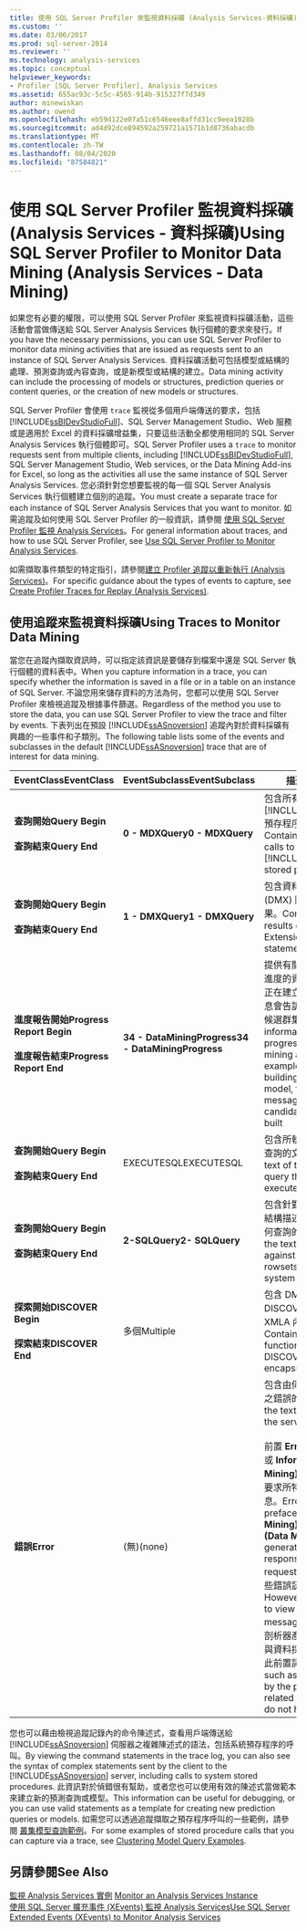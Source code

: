 ```yaml
---
title: 使用 SQL Server Profiler 來監視資料採礦 (Analysis Services-資料採礦) |Microsoft Docs
ms.custom: ''
ms.date: 03/06/2017
ms.prod: sql-server-2014
ms.reviewer: ''
ms.technology: analysis-services
ms.topic: conceptual
helpviewer_keywords:
- Profiler [SQL Server Profiler], Analysis Services
ms.assetid: 655ac93c-5c5c-4565-914b-915327f7d349
author: minewiskan
ms.author: owend
ms.openlocfilehash: eb59d122e07a51c6546eee8affd31cc9eea1028b
ms.sourcegitcommit: ad4d92dce894592a259721a1571b1d8736abacdb
ms.translationtype: MT
ms.contentlocale: zh-TW
ms.lasthandoff: 08/04/2020
ms.locfileid: "87584821"
---
```

# <a name="using-sql-server-profiler-to-monitor-data-mining-analysis-services---data-mining"></a><span data-ttu-id="d7deb-102">使用 SQL Server Profiler 監視資料採礦 (Analysis Services - 資料採礦)</span><span class="sxs-lookup"><span data-stu-id="d7deb-102">Using SQL Server Profiler to Monitor Data Mining (Analysis Services - Data Mining)</span></span>
  <span data-ttu-id="d7deb-103">如果您有必要的權限，可以使用 SQL Server Profiler 來監視資料採礦活動，這些活動會當做傳送給 SQL Server Analysis Services 執行個體的要求來發行。</span><span class="sxs-lookup"><span data-stu-id="d7deb-103">If you have the necessary permissions, you can use SQL Server Profiler to monitor data mining activities that are issued as requests sent to an instance of SQL Server Analysis Services.</span></span> <span data-ttu-id="d7deb-104">資料採礦活動可包括模型或結構的處理、預測查詢或內容查詢，或是新模型或結構的建立。</span><span class="sxs-lookup"><span data-stu-id="d7deb-104">Data mining activity can include the processing of models or structures, prediction queries or content queries, or the creation of new models or structures.</span></span>  
  
 <span data-ttu-id="d7deb-105">SQL Server Profiler 會使用 `trace` 監視從多個用戶端傳送的要求，包括 [!INCLUDE[ssBIDevStudioFull](../../includes/ssbidevstudiofull-md.md)]、SQL Server Management Studio、Web 服務或是適用於 Excel 的資料採礦增益集，只要這些活動全都使用相同的 SQL Server Analysis Services 執行個體即可。</span><span class="sxs-lookup"><span data-stu-id="d7deb-105">SQL Server Profiler uses a `trace` to monitor requests sent from multiple clients, including [!INCLUDE[ssBIDevStudioFull](../../includes/ssbidevstudiofull-md.md)], SQL Server Management Studio, Web services, or the Data Mining Add-ins for Excel, so long as the activities all use the same instance of SQL Server Analysis Services.</span></span> <span data-ttu-id="d7deb-106">您必須針對您想要監視的每一個 SQL Server Analysis Services 執行個體建立個別的追蹤。</span><span class="sxs-lookup"><span data-stu-id="d7deb-106">You must create a separate trace for each instance of SQL Server Analysis Services that you want to monitor.</span></span> <span data-ttu-id="d7deb-107">如需追蹤及如何使用 SQL Server Profiler 的一般資訊，請參閱 [使用 SQL Server Profiler 監視 Analysis Services](../instances/use-sql-server-profiler-to-monitor-analysis-services.md)。</span><span class="sxs-lookup"><span data-stu-id="d7deb-107">For general information about traces, and how to use SQL Server Profiler, see [Use SQL Server Profiler to Monitor Analysis Services](../instances/use-sql-server-profiler-to-monitor-analysis-services.md).</span></span>  
  
 <span data-ttu-id="d7deb-108">如需擷取事件類型的特定指引，請參閱[建立 Profiler 追蹤以重新執行 &#40;Analysis Services&#41;](../instances/create-profiler-traces-for-replay-analysis-services.md)。</span><span class="sxs-lookup"><span data-stu-id="d7deb-108">For specific guidance about the types of events to capture, see [Create Profiler Traces for Replay &#40;Analysis Services&#41;](../instances/create-profiler-traces-for-replay-analysis-services.md).</span></span>  
  
## <a name="using-traces-to-monitor-data-mining"></a><span data-ttu-id="d7deb-109">使用追蹤來監視資料採礦</span><span class="sxs-lookup"><span data-stu-id="d7deb-109">Using Traces to Monitor Data Mining</span></span>  
 <span data-ttu-id="d7deb-110">當您在追蹤內擷取資訊時，可以指定該資訊是要儲存到檔案中還是 SQL Server 執行個體的資料表中。</span><span class="sxs-lookup"><span data-stu-id="d7deb-110">When you capture information in a trace, you can specify whether the information is saved in a file or in a table on an instance of SQL Server.</span></span> <span data-ttu-id="d7deb-111">不論您用來儲存資料的方法為何，您都可以使用 SQL Server Profiler 來檢視追蹤及根據事件篩選。</span><span class="sxs-lookup"><span data-stu-id="d7deb-111">Regardless of the method you use to store the data, you can use SQL Server Profiler to view the trace and filter by events.</span></span> <span data-ttu-id="d7deb-112">下表列出在預設 [!INCLUDE[ssASnoversion](../../includes/ssasnoversion-md.md)] 追蹤內對於資料採礦有興趣的一些事件和子類別。</span><span class="sxs-lookup"><span data-stu-id="d7deb-112">The following table lists some of the events and subclasses in the default [!INCLUDE[ssASnoversion](../../includes/ssasnoversion-md.md)] trace that are of interest for data mining.</span></span>  
  
|<span data-ttu-id="d7deb-113">EventClass</span><span class="sxs-lookup"><span data-stu-id="d7deb-113">EventClass</span></span>|<span data-ttu-id="d7deb-114">EventSubclass</span><span class="sxs-lookup"><span data-stu-id="d7deb-114">EventSubclass</span></span>|<span data-ttu-id="d7deb-115">描述</span><span class="sxs-lookup"><span data-stu-id="d7deb-115">Description</span></span>|  
|----------------|-------------------|-----------------|  
|<span data-ttu-id="d7deb-116">**查詢開始**</span><span class="sxs-lookup"><span data-stu-id="d7deb-116">**Query Begin**</span></span><br /><br /> <span data-ttu-id="d7deb-117">**查詢結束**</span><span class="sxs-lookup"><span data-stu-id="d7deb-117">**Query End**</span></span>|<span data-ttu-id="d7deb-118">**0 - MDXQuery**</span><span class="sxs-lookup"><span data-stu-id="d7deb-118">**0 - MDXQuery**</span></span>|<span data-ttu-id="d7deb-119">包含所有 [!INCLUDE[ssASnoversion](../../includes/ssasnoversion-md.md)] 預存程序呼叫的文字。</span><span class="sxs-lookup"><span data-stu-id="d7deb-119">Contains the text of all calls to [!INCLUDE[ssASnoversion](../../includes/ssasnoversion-md.md)] stored procedures.</span></span>|  
|<span data-ttu-id="d7deb-120">**查詢開始**</span><span class="sxs-lookup"><span data-stu-id="d7deb-120">**Query Begin**</span></span><br /><br /> <span data-ttu-id="d7deb-121">**查詢結束**</span><span class="sxs-lookup"><span data-stu-id="d7deb-121">**Query End**</span></span>|<span data-ttu-id="d7deb-122">**1 - DMXQuery**</span><span class="sxs-lookup"><span data-stu-id="d7deb-122">**1 - DMXQuery**</span></span>|<span data-ttu-id="d7deb-123">包含資料採礦延伸模組 (DMX) 陳述式的文字和結果。</span><span class="sxs-lookup"><span data-stu-id="d7deb-123">Contains the text and results of Data Mining Extensions (DMX) statements.</span></span>|  
|<span data-ttu-id="d7deb-124">**進度報告開始**</span><span class="sxs-lookup"><span data-stu-id="d7deb-124">**Progress Report Begin**</span></span><br /><br /> <span data-ttu-id="d7deb-125">**進度報告結束**</span><span class="sxs-lookup"><span data-stu-id="d7deb-125">**Progress Report End**</span></span>|<span data-ttu-id="d7deb-126">**34 - DataMiningProgress**</span><span class="sxs-lookup"><span data-stu-id="d7deb-126">**34 - DataMiningProgress**</span></span>|<span data-ttu-id="d7deb-127">提供有關資料採礦演算法之進度的資訊：例如，如果您正在建立群集模型，進度訊息會告訴您正在建立哪一個候選群集。</span><span class="sxs-lookup"><span data-stu-id="d7deb-127">Provides information about the progress of the data mining algorithm: for example, if you are building a clustering model, the progress message tells you which candidate cluster is being built</span></span>|  
|<span data-ttu-id="d7deb-128">**查詢開始**</span><span class="sxs-lookup"><span data-stu-id="d7deb-128">**Query Begin**</span></span><br /><br /> <span data-ttu-id="d7deb-129">**查詢結束**</span><span class="sxs-lookup"><span data-stu-id="d7deb-129">**Query End**</span></span>|<span data-ttu-id="d7deb-130">EXECUTESQL</span><span class="sxs-lookup"><span data-stu-id="d7deb-130">EXECUTESQL</span></span>|<span data-ttu-id="d7deb-131">包含所執行之 ransact-SQL 查詢的文字。</span><span class="sxs-lookup"><span data-stu-id="d7deb-131">Contains the text of the Transact-SQL query that is being executed</span></span>|  
|<span data-ttu-id="d7deb-132">**查詢開始**</span><span class="sxs-lookup"><span data-stu-id="d7deb-132">**Query Begin**</span></span><br /><br /> <span data-ttu-id="d7deb-133">**查詢結束**</span><span class="sxs-lookup"><span data-stu-id="d7deb-133">**Query End**</span></span>|<span data-ttu-id="d7deb-134">**2-SQLQuery**</span><span class="sxs-lookup"><span data-stu-id="d7deb-134">**2- SQLQuery**</span></span>|<span data-ttu-id="d7deb-135">包含針對系統資料表形式之結構描述資料列集執行之任何查詢的文字。</span><span class="sxs-lookup"><span data-stu-id="d7deb-135">Contains the text of any queries against the schema rowsets in the form of system tables.</span></span>|  
|<span data-ttu-id="d7deb-136">**探索開始**</span><span class="sxs-lookup"><span data-stu-id="d7deb-136">**DISCOVER Begin**</span></span><br /><br /> <span data-ttu-id="d7deb-137">**探索結束**</span><span class="sxs-lookup"><span data-stu-id="d7deb-137">**DISCOVER End**</span></span>|<span data-ttu-id="d7deb-138">多個</span><span class="sxs-lookup"><span data-stu-id="d7deb-138">Multiple</span></span>|<span data-ttu-id="d7deb-139">包含 DMX 函數呼叫或 DISCOVER 陳述式 (封裝在 XMLA 內) 的文字。</span><span class="sxs-lookup"><span data-stu-id="d7deb-139">Contains the text of DMX function calls or DISCOVER statements, encapsulated in XMLA.</span></span>|  
|<span data-ttu-id="d7deb-140">**錯誤**</span><span class="sxs-lookup"><span data-stu-id="d7deb-140">**Error**</span></span>|<span data-ttu-id="d7deb-141">(無)</span><span class="sxs-lookup"><span data-stu-id="d7deb-141">(none)</span></span>|<span data-ttu-id="d7deb-142">包含由伺服器傳送給用戶端之錯誤的文字。</span><span class="sxs-lookup"><span data-stu-id="d7deb-142">Contains the text of errors sent by the server to the client.</span></span><br /><br /> <span data-ttu-id="d7deb-143">前置 **Error (Data Mining):** 或 **Informational (Data Mining):** (為了回應 DMX 要求所特別產生) 的錯誤訊息。</span><span class="sxs-lookup"><span data-stu-id="d7deb-143">Error messages prefaced with **Error (Data Mining):** or **Informational (Data Mining):** are generated specifically in response to DMX requests.</span></span> <span data-ttu-id="d7deb-144">但是，只檢視這些錯誤訊息是不夠的。</span><span class="sxs-lookup"><span data-stu-id="d7deb-144">However, it not sufficient to view only these error messages.</span></span> <span data-ttu-id="d7deb-145">其他錯誤 (例如剖析器產生的錯誤) 可能會與資料採礦相關，但是沒有此前置詞。</span><span class="sxs-lookup"><span data-stu-id="d7deb-145">Other errors, such as those generated by the parser, may be related to data mining but do not have this prefix.</span></span>|  
  
 <span data-ttu-id="d7deb-146">您也可以藉由檢視追蹤記錄內的命令陳述式，查看用戶端傳送給 [!INCLUDE[ssASnoversion](../../includes/ssasnoversion-md.md)] 伺服器之複雜陳述式的語法，包括系統預存程序的呼叫。</span><span class="sxs-lookup"><span data-stu-id="d7deb-146">By viewing the command statements in the trace log, you can also see the syntax of complex statements sent by the client to the [!INCLUDE[ssASnoversion](../../includes/ssasnoversion-md.md)] server, including calls to system stored procedures.</span></span> <span data-ttu-id="d7deb-147">此資訊對於偵錯很有幫助，或者您也可以使用有效的陳述式當做範本來建立新的預測查詢或模型。</span><span class="sxs-lookup"><span data-stu-id="d7deb-147">This information can be useful for debugging, or you can use valid statements as a template for creating new prediction queries or models.</span></span> <span data-ttu-id="d7deb-148">如需您可以透過追蹤擷取之預存程序呼叫的一些範例，請參閱 [叢集模型查詢範例](clustering-model-query-examples.md)。</span><span class="sxs-lookup"><span data-stu-id="d7deb-148">For some examples of stored procedure calls that you can capture via a trace, see [Clustering Model Query Examples](clustering-model-query-examples.md).</span></span>  
  
## <a name="see-also"></a><span data-ttu-id="d7deb-149">另請參閱</span><span class="sxs-lookup"><span data-stu-id="d7deb-149">See Also</span></span>  
 <span data-ttu-id="d7deb-150">[監視 Analysis Services 實例](../instances/monitor-an-analysis-services-instance.md) </span><span class="sxs-lookup"><span data-stu-id="d7deb-150">[Monitor an Analysis Services Instance](../instances/monitor-an-analysis-services-instance.md) </span></span>  
 [<span data-ttu-id="d7deb-151">使用 SQL Server 擴充事件 &#40;XEvents&#41; 監視 Analysis Services</span><span class="sxs-lookup"><span data-stu-id="d7deb-151">Use SQL Server Extended Events &#40;XEvents&#41; to Monitor Analysis Services</span></span>](../instances/monitor-analysis-services-with-sql-server-extended-events.md)  
  
  
